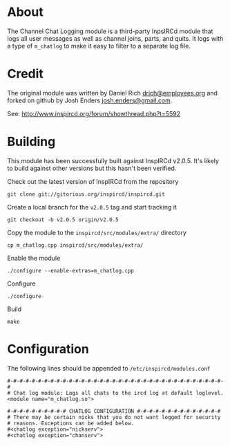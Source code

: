 About
=====

The Channel Chat Logging module is a third-party InpsIRCd module that logs all
user messages as well as channel joins, parts, and quits. It logs with a type
of `m_chatlog` to make it easy to filter to a separate log file.

Credit
======

The original module was written by Daniel Rich <drich@employees.org> and forked
on github by Josh Enders <josh.enders@gmail.com>.

See: http://www.inspircd.org/forum/showthread.php?t=5592

Building
=========

This module has been successfully built against InspIRCd v2.0.5. It's likely
to build against other versions but this hasn't been verified.

Check out the latest version of InspIRCd from the repository

    git clone git://gitorious.org/inspircd/inspircd.git

Create a local branch for the `v2.0.5` tag and start tracking it

    git checkout -b v2.0.5 origin/v2.0.5

Copy the module to the `inspircd/src/modules/extra/` directory

    cp m_chatlog.cpp inspircd/src/modules/extra/

Enable the module

    ./configure --enable-extras=m_chatlog.cpp

Configure

    ./configure

Build

    make

Configuration
=============

The following lines should be appended to `/etc/inspircd/modules.conf`

    #-#-#-#-#-#-#-#-#-#-#-#-#-#-#-#-#-#-#-#-#-#-#-#-#-#-#-#-#-#-#-#-#-#-#-#
    # Chat log module: Logs all chats to the ircd log at default loglevel.
    <module name="m_chatlog.so">
    
    #-#-#-#-#-#-#-#-#-# CHATLOG CONFIGURATION #-#-#-#-#-#-#-#-#-#-#-#-#-#
    # There may be certain nicks that you do not want logged for security
    # reasons. Exceptions can be added below.
    #<chatlog exception="nickserv">
    #<chatlog exception="chanserv">
